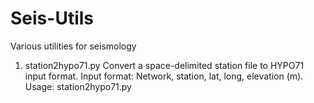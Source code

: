 # Seis-Utils
Various utilities for seismology

1. station2hypo71.py
Convert a space-delimited station file to HYPO71 input format. Input format: Network, station, lat, long, elevation (m).
Usage: station2hypo71.py <infile> <outfile> 
